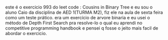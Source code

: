 este é o exercicio 993 do leet code : Cousins in Binary Tree
e eu sou o aluno Caio da disciplina de AED 1(TURMA M2), fiz ele na aula de sexta feira como um teste prático.
era um exercício de arvore binaria e eu usei o método de Depth First Search pra resolve-lo o qual eu aprendi no 
competitive programming handbook e pensei q fosse o jeito mais facil de abordar o exercicio.

